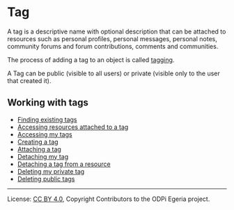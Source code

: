 <!-- SPDX-License-Identifier: CC-BY-4.0 -->
<!-- Copyright Contributors to the ODPi Egeria project. -->

# Tag

A tag is a descriptive name with optional description that can be
attached to resources such as personal profiles, personal messages, personal notes,
community forums and forum contributions, comments and communities.

The process of adding a tag to an object is called [tagging](../../../docs/concepts/attachments/tagging.md).

A Tag can be public (visible to all users) or private (visible only to the user that created it).

## Working with tags 

* [Finding existing tags](../scenarios/finding-a-tag.md)
* [Accessing resources attached to a tag](../scenarios/accessing-tagged-resources.md)
* [Accessing my tags](../scenarios/accessing-my-tags.md)
* [Creating a tag](../scenarios/creating-a-tag.md)
* [Attaching a tag](../scenarios/attaching-a-tag.md)
* [Detaching my tag](../scenarios/detaching-my-tag.md)
* [Detaching a tag from a resource](../scenarios/detaching-a-tag.md)
* [Deleting my private tag](../scenarios/removing-my-tag.md)
* [Deleting public tags](../scenarios/removing-a-tag.md)




----
License: [CC BY 4.0](https://creativecommons.org/licenses/by/4.0/),
Copyright Contributors to the ODPi Egeria project.